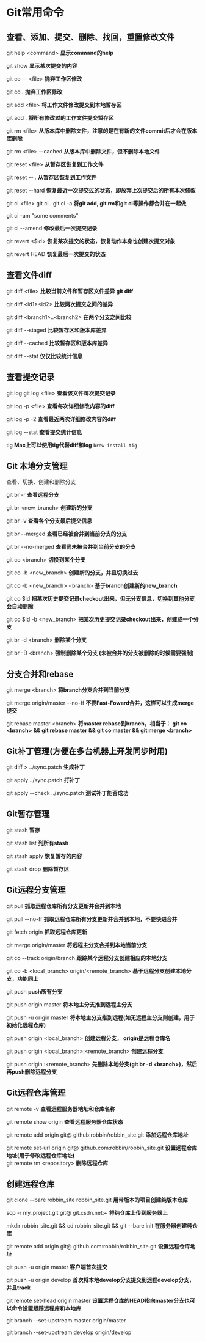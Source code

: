 # Git常用命令
## 查看、添加、提交、删除、找回，重置修改文件

git help \<command> **显示command的help**

git show **显示某次提交的内容**  

git co -- \<file> **抛弃工作区修改** 

git co . **抛弃工作区修改** 

git add \<file> **将工作文件修改提交到本地暂存区** 

git add . **将所有修改过的工作文件提交暂存区** 

git rm \<file> **从版本库中删除文件，注意的是在有新的文件commit后才会在版本库删除** 

git rm \<file> --cached **从版本库中删除文件，但不删除本地文件** 

git reset \<file> **从暂存区恢复到工作文件** 

git reset -- . **从暂存区恢复到工作文件** 

git reset --hard **恢复最近一次提交过的状态，即放弃上次提交后的所有本次修改** 

git ci \<file> git ci . git ci -a **将git add, git rm和git ci等操作都合并在一起做** 

git ci -am "some comments"

git ci --amend **修改最后一次提交记录** 

git revert \<$id> **恢复某次提交的状态，恢复动作本身也创建次提交对象** 

git revert HEAD **恢复最后一次提交的状态** 

## 查看文件diff

git diff \<file> **比较当前文件和暂存区文件差异 git diff** 

git diff \<id1>\<id2> **比较两次提交之间的差异** 

git diff \<branch1>..\<branch2> **在两个分支之间比较** 

git diff --staged **比较暂存区和版本库差异** 

git diff --cached **比较暂存区和版本库差异** 

git diff --stat **仅仅比较统计信息** 

## 查看提交记录

git log git log \<file> **查看该文件每次提交记录** 

git log -p \<file> **查看每次详细修改内容的diff** 

git log -p -2 **查看最近两次详细修改内容的diff** 

git log --stat **查看提交统计信息**

tig **Mac上可以使用tig代替diff和log** ``brew install tig``

## Git 本地分支管理

查看、切换、创建和删除分支

git br -r **查看远程分支** 

git br \<new_branch> **创建新的分支** 

git br -v **查看各个分支最后提交信息** 

git br --merged **查看已经被合并到当前分支的分支** 

git br --no-merged **查看尚未被合并到当前分支的分支** 

git co \<branch> **切换到某个分支** 

git co -b \<new_branch> **创建新的分支，并且切换过去** 

git co -b \<new_branch> \<branch> **基于branch创建新的new_branch** 

git co $id **把某次历史提交记录checkout出来，但无分支信息，切换到其他分支会自动删除** 

git co $id -b \<new_branch> **把某次历史提交记录checkout出来，创建成一个分支** 

git br -d \<branch> **删除某个分支** 

git br -D \<branch> **强制删除某个分支 (未被合并的分支被删除的时候需要强制)** 

## 分支合并和rebase

git merge \<branch> **将branch分支合并到当前分支** 

git merge origin/master --no-ff **不要Fast-Foward合并，这样可以生成merge提交** 

git rebase master \<branch> **将master rebase到branch，相当于： git co \<branch> && git rebase master && git co master && git merge \<branch>** 

## Git补丁管理(方便在多台机器上开发同步时用)

git diff > ../sync.patch **生成补丁** 

git apply ../sync.patch **打补丁** 

git apply --check ../sync.patch **测试补丁能否成功**

## Git暂存管理

git stash **暂存** 

git stash list **列所有stash** 

git stash apply **恢复暂存的内容** 

git stash drop **删除暂存区** 

## Git远程分支管理

git pull **抓取远程仓库所有分支更新并合并到本地** 

git pull --no-ff **抓取远程仓库所有分支更新并合并到本地，不要快进合并** 

git fetch origin **抓取远程仓库更新** 

git merge origin/master **将远程主分支合并到本地当前分支** 

git co --track origin/branch **跟踪某个远程分支创建相应的本地分支** 

git co -b \<local_branch> origin/\<remote_branch> **基于远程分支创建本地分支，功能同上** 

git push **push所有分支** 

git push origin master **将本地主分支推到远程主分支** 

git push -u origin master **将本地主分支推到远程(如无远程主分支则创建，用于初始化远程仓库)** 

git push origin \<local_branch> **创建远程分支， origin是远程仓库名** 

git push origin \<local_branch>:\<remote_branch> **创建远程分支** 

git push origin :\<remote_branch> **先删除本地分支(git br -d \<branch>)，然后再push删除远程分支**

## Git远程仓库管理

git remote -v **查看远程服务器地址和仓库名称** 

git remote show origin **查看远程服务器仓库状态** 

git remote add origin git@ github:robbin/robbin_site.git **添加远程仓库地址** 

git remote set-url origin git@ github.com:robbin/robbin_site.git **设置远程仓库地址(用于修改远程仓库地址)**  
git remote rm \<repository> **删除远程仓库** 

## 创建远程仓库

git clone --bare robbin_site robbin_site.git **用带版本的项目创建纯版本仓库** 

scp -r my_project.git git@ git.csdn.net:~ **将纯仓库上传到服务器上** 

mkdir robbin_site.git && cd robbin_site.git && git --bare init **在服务器创建纯仓库** 

git remote add origin git@ github.com:robbin/robbin_site.git **设置远程仓库地址** 

git push -u origin master **客户端首次提交** 

git push -u origin develop **首次将本地develop分支提交到远程develop分支，并且track** 

git remote set-head origin master **设置远程仓库的HEAD指向master分支也可以命令设置跟踪远程库和本地库** 

git branch --set-upstream master origin/master

git branch --set-upstream develop origin/develop